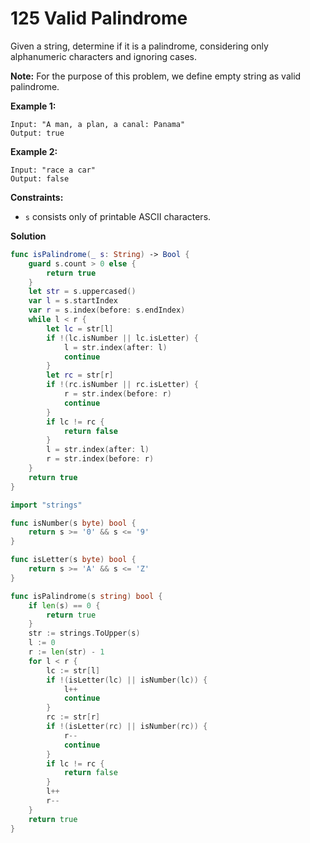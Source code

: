 # 125 Valid Palindrome

Given a string, determine if it is a palindrome, considering only alphanumeric characters and ignoring cases.

**Note:** For the purpose of this problem, we define empty string as valid palindrome.

**Example 1:**

```
Input: "A man, a plan, a canal: Panama"
Output: true
```

**Example 2:**

```
Input: "race a car"
Output: false
```

 

**Constraints:**

- `s` consists only of printable ASCII characters.

**Solution**

```swift
func isPalindrome(_ s: String) -> Bool {
    guard s.count > 0 else {
        return true
    }
    let str = s.uppercased()
    var l = s.startIndex
    var r = s.index(before: s.endIndex)
    while l < r {
        let lc = str[l]
        if !(lc.isNumber || lc.isLetter) {
            l = str.index(after: l)
            continue
        }
        let rc = str[r]
        if !(rc.isNumber || rc.isLetter) {
            r = str.index(before: r)
            continue
        }
        if lc != rc {
            return false
        }
        l = str.index(after: l)
        r = str.index(before: r)
    }
    return true
}
```



```go
import "strings"

func isNumber(s byte) bool {
	return s >= '0' && s <= '9'
}

func isLetter(s byte) bool {
	return s >= 'A' && s <= 'Z'
}

func isPalindrome(s string) bool {
	if len(s) == 0 {
		return true
	}
	str := strings.ToUpper(s)
	l := 0
	r := len(str) - 1
	for l < r {
		lc := str[l]
		if !(isLetter(lc) || isNumber(lc)) {
			l++
			continue
		}
		rc := str[r]
		if !(isLetter(rc) || isNumber(rc)) {
			r--
			continue
		}
		if lc != rc {
			return false
		}
		l++
		r--
	}
	return true
}
```

